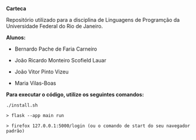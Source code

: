 **Carteca**

Repositório utilizado para a disciplina de Linguagens de Programção da Universidade Federal do Rio de Janeiro.

**Alunos:**

- Bernardo Pache de Faria Carneiro

- João Ricardo Monteiro Scofield Lauar

- João Vitor Pinto Vizeu

- Maria Vilas-Boas


**Para executar o código, utilize os seguintes comandos:**
```shell
./install.sh
```
```shell
> flask --app main run
```
```shell
> firefox 127.0.0.1:5000/login (ou o comando de start do seu navegador padrão)
```

